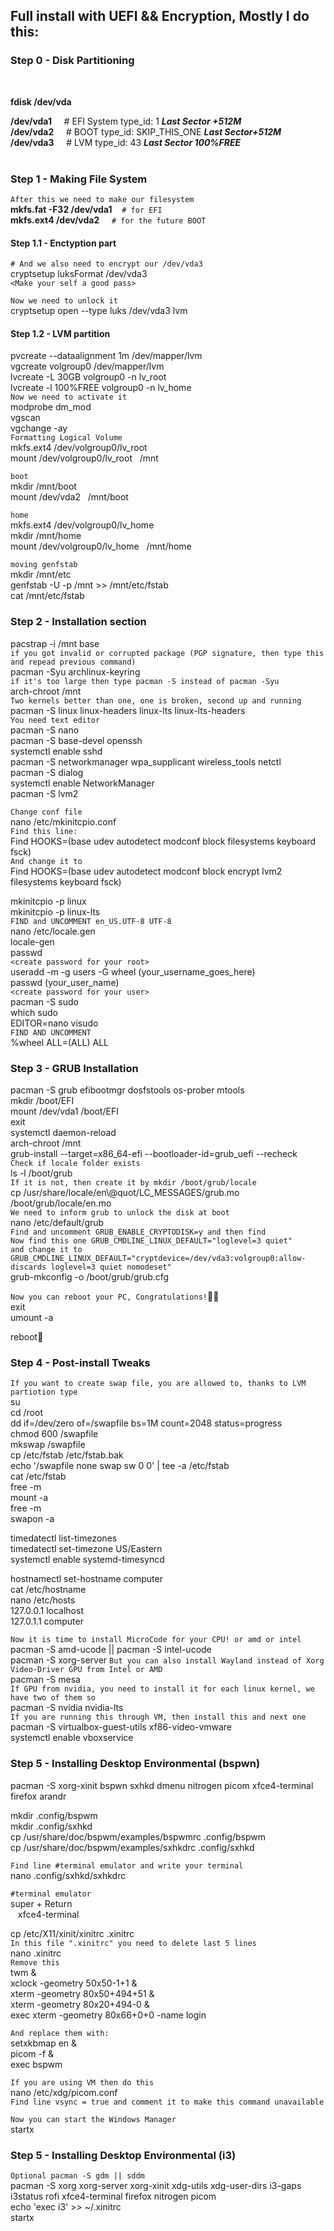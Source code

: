 ## Full install with UEFI && Encryption, Mostly I do this:


 
### Step 0 - Disk Partitioning
<br/>

**fdisk /dev/vda** <br/>

**/dev/vda1** &nbsp;&nbsp;&nbsp; # EFI System type_id: 1 ***Last Sector +512M***<br/>
**/dev/vda2** &nbsp;&nbsp;&nbsp; # BOOT type_id: SKIP_THIS_ONE ***Last Sector+512M***<br/>
**/dev/vda3** &nbsp;&nbsp;&nbsp; # LVM type_id: 43 ***Last Sector 100%FREE***<br/>
<br/>

### Step 1 - Making File System

`After this we need to make our filesystem`<br/>
**mkfs.fat -F32 /dev/vda1**&nbsp;&nbsp;&nbsp;&nbsp;`# for EFI`<br/>
**mkfs.ext4 /dev/vda2** &nbsp;&nbsp;&nbsp;&nbsp;`# for the future BOOT`<br/>
#### Step 1.1 - Enctyption part
`# And we also need to encrypt our /dev/vda3`<br/>
cryptsetup luksFormat /dev/vda3 <br/>
`<Make your self a good pass>` <br/>

`Now we need to unlock it`<br/>
cryptsetup open --type luks /dev/vda3 lvm<br/>
#### Step 1.2 - LVM partition
pvcreate --dataalignment 1m /dev/mapper/lvm<br/>
vgcreate volgroup0 /dev/mapper/lvm<br/>
lvcreate -L 30GB volgroup0 -n lv_root<br/>
lvcreate -l 100%FREE volgroup0 -n lv_home<br/>
`Now we need to activate it` <br/>
modprobe dm_mod<br/>
vgscan<br/>
vgchange -ay<br/>
`Formatting Logical Volume` <br/>
mkfs.ext4 /dev/volgroup0/lv_root<br/>
mount /dev/volgroup0/lv_root &nbsp;&nbsp;/mnt<br/>

`boot` <br/>
mkdir /mnt/boot<br/>
mount /dev/vda2 &nbsp;&nbsp;/mnt/boot<br/>

`home` <br/>
mkfs.ext4 /dev/volgroup0/lv_home<br/>
mkdir /mnt/home<br/>
mount /dev/volgroup0/lv_home &nbsp;&nbsp;/mnt/home<br/>

`moving genfstab` <br/>
mkdir /mnt/etc<br/>
genfstab -U -p /mnt >> /mnt/etc/fstab<br/>
cat /mnt/etc/fstab<br/>


### Step 2 - Installation section
pacstrap -i /mnt base<br/>
`if you got invalid or corrupted package (PGP signature, then type this and repead previous command)`<br/>
pacman -Syu archlinux-keyring<br/>
`if it's too large then type pacman -S instead of pacman -Syu`<br/>
arch-chroot /mnt<br/>
`Two kernels better than one, one is broken, second up and running`<br/>
pacman -S linux linux-headers linux-lts linux-lts-headers<br/>
`You need text editor`<br/>
pacman -S nano<br/>
pacman -S base-devel openssh<br/>
systemctl enable sshd<br/>
pacman -S networkmanager wpa_supplicant wireless_tools netctl<br/>
pacman -S dialog<br/>
systemctl enable NetworkManager<br/>
pacman -S lvm2<br/>


`Change conf file`<br/>
nano /etc/mkinitcpio.conf<br/>
`Find this line:`<br/>
Find HOOKS=(base udev autodetect modconf block filesystems keyboard fsck)<br/>
`And change it to`<br/>
Find HOOKS=(base udev autodetect modconf block encrypt lvm2 filesystems keyboard fsck)<br/>

mkinitcpio -p linux<br/>
mkinitcpio -p linux-lts<br/>
`FIND and UNCOMMENT en_US.UTF-8 UTF-8`<br/>
nano /etc/locale.gen<br/>
locale-gen<br/>
passwd<br/>
`<create password for your root>`<br/>
useradd -m -g users -G wheel (your_username_goes_here)<br/>
passwd (your_user_name)<br/>
`<create password for your user>`<br/>
pacman -S sudo<br/>
which sudo<br/>
EDITOR=nano visudo<br/>
`FIND AND UNCOMMENT`<br/>
%wheel ALL=(ALL) ALL<br/>


### Step 3 - GRUB Installation
pacman -S grub efibootmgr dosfstools os-prober mtools<br/>
mkdir /boot/EFI<br/>
mount /dev/vda1 /boot/EFI<br/>
exit<br/>
systemctl daemon-reload<br/>
arch-chroot /mnt<br/>
grub-install --target=x86_64-efi --bootloader-id=grub_uefi --recheck<br/>
`Check if locale folder exists`<br/>
ls -l /boot/grub<br/>
`If it is not, then create it by mkdir /boot/grub/locale`<br/>
cp /usr/share/locale/en\\@quot/LC_MESSAGES/grub.mo /boot/grub/locale/en.mo<br/>
`We need to inform grub to unlock the disk at boot`<br/>
nano /etc/default/grub<br/>
`Find and uncomment GRUB_ENABLE_CRYPTODISK=y and then find `<br/>
`Now find this one GRUB_CMDLINE_LINUX_DEFAULT="loglevel=3 quiet"`<br/>
`and change it to  GRUB_CMDLINE_LINUX_DEFAULT="cryptdevice=/dev/vda3:volgroup0:allow-discards loglevel=3 quiet nomodeset"`<br/>
grub-mkconfig -o /boot/grub/grub.cfg<br/>

`Now you can reboot your PC, Congratulations!`:partying_face::partying_face:<br/>
exit<br/>
umount -a<br/>

reboot:orangutan:<br/>


### Step 4 - Post-install Tweaks
`If you want to create swap file, you are allowed to, thanks to LVM partiotion type`<br/>
su<br/>
cd /root<br/>
dd if=/dev/zero of=/swapfile bs=1M count=2048 status=progress<br/>
chmod 600 /swapfile<br/>
mkswap /swapfile<br/>
cp /etc/fstab /etc/fstab.bak<br/>
echo '/swapfile none swap sw 0 0' | tee -a /etc/fstab<br/>
cat /etc/fstab<br/>
free -m<br/>
mount -a<br/>
free -m<br/>
swapon -a<br/>

timedatectl list-timezones<br/>
timedatectl set-timezone US/Eastern<br/>
systemctl enable systemd-timesyncd<br/>

hostnamectl set-hostname computer<br/>
cat /etc/hostname<br/>
nano /etc/hosts<br/>
127.0.0.1 localhost<br/>
127.0.1.1 computer<br/>

`Now it is time to install MicroCode for your CPU! or amd or intel`<br/>
pacman -S amd-ucode || pacman -S intel-ucode<br/>
pacman -S xorg-server `But you can also install Wayland instead of Xorg`<br/>
`Video-Driver GPU from Intel or AMD`<br/>
pacman -S mesa<br/>
`If GPU from nvidia, you need to install it for each linux kernel, we have two of them so`<br/>
pacman -S nvidia nvidia-lts<br/>
`If you are running this through VM, then install this and next one`<br/>
pacman -S virtualbox-guest-utils xf86-video-vmware<br/>
systemctl enable vboxservice<br/>


### Step 5 - Installing Desktop Environmental (bspwn)
pacman -S xorg-xinit bspwn sxhkd dmenu nitrogen picom xfce4-terminal firefox arandr<br/>

mkdir  .config/bspwm<br/>
mkdir  .config/sxhkd<br/>
cp /usr/share/doc/bspwm/examples/bspwmrc .config/bspwm<br/>
cp /usr/share/doc/bspwm/examples/sxhkdrc .config/sxhkd<br/>

`Find line #terminal emulator and write your terminal`<br/>
nano .config/sxhkd/sxhkdrc<br/>


`#terminal emulator`<br/>
super + Return<br/>
&nbsp;&nbsp;&nbsp;xfce4-terminal<br/>

cp /etc/X11/xinit/xinitrc .xinitrc<br/>
`In this file ".xinitrc" you need to delete last 5 lines`<br/>
nano .xinitrc<br/>
`Remove this`<br/>
twm &<br/>
xclock -geometry 50x50-1+1 &<br/>
xterm -geometry 80x50+494+51 &<br/>
xterm -geometry 80x20+494-0 &<br/>
exec xterm -geometry 80x66+0+0 -name login<br/>

`And replace them with:`<br/>
setxkbmap en &<br/>
picom -f &<br/>
exec bspwm<br/>

`If you are using VM then do this `<br/>
nano /etc/xdg/picom.conf<br/>
`Find line vsync = true and comment it to make this command unavailable`<br/>

`Now you can start the Windows Manager`<br/>
startx<br/>






### Step 5 - Installing Desktop Environmental (i3)<br/>
`Optional pacman -S gdm || sddm`<br/>
pacman -S xorg xorg-server xorg-xinit xdg-utils xdg-user-dirs i3-gaps i3status rofi xfce4-terminal firefox nitrogen picom<br/>
echo 'exec i3' >> ~/.xinitrc<br/>
startx<br/>

